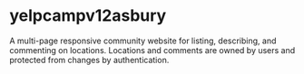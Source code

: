 # yelpcampv12asbury
A multi-page responsive community website for listing, describing, and commenting on locations.  Locations and comments are owned by users and protected from changes by authentication.
